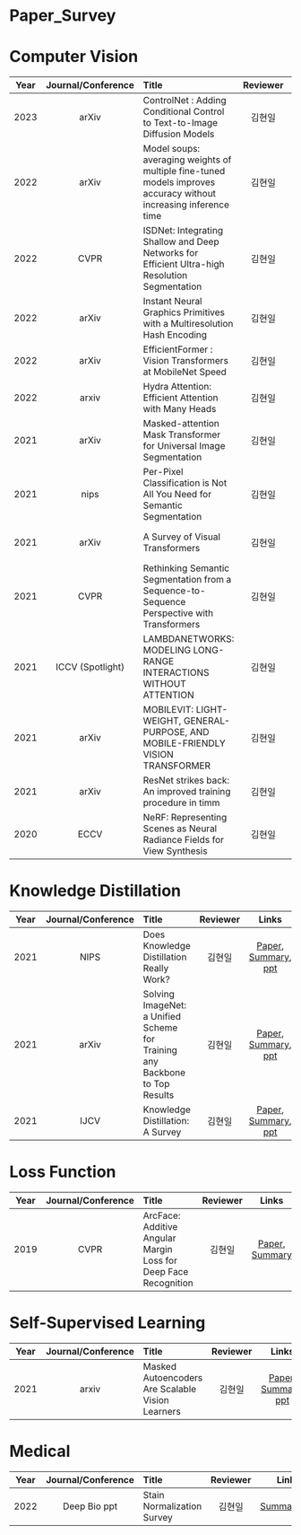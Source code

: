 # Paper_Survey

# Computer Vision
|Year|Journal/Conference|Title|Reviewer|Links|
|:-:|:-:|:-|:-:|:-:|
|2023|arXiv|ControlNet : Adding Conditional Control to Text-to-Image Diffusion Models|김현일|[Paper](https://arxiv.org/pdf/2302.05543.pdf), [Summary](https://github.com/gusdlf93/Paper_Survey/issues/21), [PPT](https://docs.google.com/presentation/d/167RWT8uAwJ5WS4FAbq_RKu5uNED_Jfoi/edit?usp=share_link&ouid=113313327863072169561&rtpof=true&sd=true)|
|2022|arXiv|Model soups: averaging weights of multiple fine-tuned models improves accuracy without increasing inference time|김현일|[Paper](https://arxiv.org/abs/2203.05482), [Summary](https://github.com/gusdlf93/Paper_Survey/issues/20), [PPT](https://docs.google.com/presentation/d/1Vy1U_Di_461xAVrZuzQxdwRLxIqjpVzBLjSyey__TEM/edit?usp=sharing)|
|2022|CVPR|ISDNet: Integrating Shallow and Deep Networks for Efficient Ultra-high Resolution Segmentation|김현일|[Paper](https://openaccess.thecvf.com/content/CVPR2022/papers/Guo_ISDNet_Integrating_Shallow_and_Deep_Networks_for_Efficient_Ultra-High_Resolution_CVPR_2022_paper.pdf), [Summary](https://github.com/gusdlf93/Paper_Survey/issues/22), [Code](https://github.com/cedricgsh/ISDNet), [PPT](https://docs.google.com/presentation/d/10N-WiyaoXbXoV8kLluBXJ-oHrSJM-_Ev/edit?usp=share_link&ouid=113313327863072169561&rtpof=true&sd=true)
|2022|arXiv|Instant Neural Graphics Primitives with a Multiresolution Hash Encoding  |김현일|[Paper](https://nvlabs.github.io/instant-ngp/assets/mueller2022instant.pdf), [Summary](https://github.com/gusdlf93/Paper_Survey/issues/16), [ppt](https://docs.google.com/presentation/d/1uvvDOp65Guo9dxTVXsJa5Z2b4R9MuuGgcaYKUmePTNg/edit?usp=sharing)|
|2022|arXiv|EfficientFormer : Vision Transformers at MobileNet Speed |김현일|[Paper](https://arxiv.org/abs/2206.01191.pdf), [Summary](https://github.com/gusdlf93/Paper_Survey/issues/17), [ppt](https://docs.google.com/presentation/d/1mByIQVSCxaHjZJf4jx3nG6ddM4j_RY5LZF6TGsXB-Os/edit#slide=id.g1315fd7a39e_0_6)|
|2022|arxiv|Hydra Attention: Efficient Attention with Many Heads|김현일|[Paper](https://arxiv.org/pdf/2209.07484.pdf), [Summary](https://github.com/gusdlf93/Paper_Survey/issues/19)|
|2021|arXiv|Masked-attention Mask Transformer for Universal Image Segmentation |김현일|[Paper](https://arxiv.org/pdf/2112.01527.pdf), [Summary](https://github.com/gusdlf93/Paper_Survey/issues/10)|
|2021|nips|Per-Pixel Classification is Not All You Need for Semantic Segmentation |김현일|[Paper](https://arxiv.org/pdf/2107.06278.pdf), [Summary](https://github.com/gusdlf93/Paper_Survey/issues/9)|
|2021|arXiv|A Survey of Visual Transformers |김현일|[Paper](https://arxiv.org/pdf/2111.06091.pdf), [Summary](https://github.com/gusdlf93/Paper_Survey/issues/8), [ppt](https://github.com/gusdlf93/Paper_Survey/files/7887540/Vision.Transformers.pptx)|
|2021|CVPR|Rethinking Semantic Segmentation from a Sequence-to-Sequence Perspective with Transformers |김현일|[Paper](https://arxiv.org/abs/2012.15840), [Summary](https://github.com/gusdlf93/Paper_Survey/issues/5)|
|2021|ICCV (Spotlight)|LAMBDANETWORKS: MODELING LONG-RANGE INTERACTIONS WITHOUT ATTENTION|김현일|[Paper](https://openreview.net/pdf?id=xTJEN-ggl1b), [Summary](https://github.com/gusdlf93/Paper_Survey/issues/3)|
|2021|arXiv|MOBILEVIT: LIGHT-WEIGHT, GENERAL-PURPOSE, AND MOBILE-FRIENDLY VISION TRANSFORMER|김현일|[Paper](https://arxiv.org/abs/2110.02178), [Summary](https://github.com/gusdlf93/Paper_Survey/issues/2)|
|2021|arXiv|ResNet strikes back: An improved training procedure in timm|김현일|[Paper](https://arxiv.org/abs/2110.00476), [Summary](https://github.com/gusdlf93/Paper_Survey/issues/1)|
|2020|ECCV|NeRF: Representing Scenes as Neural Radiance Fields for View Synthesis |김현일|[Paper](https://arxiv.org/abs/2003.08934.pdf), [Summary](https://github.com/gusdlf93/Paper_Survey/issues/18), [ppt](https://docs.google.com/presentation/d/1pnuG4VCcBdKybVN-ULSo3n0qKV6rbpKFiJ1C9L_d30M/edit?usp=sharing)|
# Knowledge Distillation
|Year|Journal/Conference|Title|Reviewer|Links|
|:-:|:-:|:-|:-:|:-:|
2021|NIPS|Does Knowledge Distillation Really Work? |김현일|[Paper](https://papers.nips.cc/paper/2021/file/376c6b9ff3bedbbea56751a84fffc10c-Paper.pdf), [Summary](https://github.com/gusdlf93/Paper_Survey/issues/14), [ppt](https://github.com/gusdlf93/Paper_Survey/files/8791484/Knowledge.Distillation.pdf)|
|2021|arXiv|Solving ImageNet: a Unified Scheme for Training any Backbone to Top Results |김현일|[Paper](https://arxiv.org/pdf/2204.03475.pdf), [Summary](https://github.com/gusdlf93/Paper_Survey/issues/15), [ppt](https://github.com/gusdlf93/Paper_Survey/files/8791484/Knowledge.Distillation.pdf)|
|2021|IJCV| Knowledge Distillation: A Survey |김현일|[Paper](https://arxiv.org/pdf/2006.05525.pdf), [Summary](https://github.com/gusdlf93/Paper_Survey/issues/13), [ppt](https://github.com/gusdlf93/Paper_Survey/files/8791484/Knowledge.Distillation.pdf)|

# Loss Function
|Year|Journal/Conference|Title|Reviewer|Links|
|:-:|:-:|:-|:-:|:-:|
|2019|CVPR|ArcFace: Additive Angular Margin Loss for Deep Face Recognition |김현일|[Paper](https://arxiv.org/pdf/1801.07698.pdf), [Summary](https://github.com/gusdlf93/Paper_Survey/issues/7)|

# Self-Supervised Learning
|Year|Journal/Conference|Title|Reviewer|Links|
|:-:|:-:|:-|:-:|:-:|
|2021|arxiv|Masked Autoencoders Are Scalable Vision Learners|김현일|[Paper](https://arxiv.org/pdf/2111.06377.pdf), [Summary](https://github.com/gusdlf93/Paper_Survey/issues/6), [ppt](https://github.com/gusdlf93/Paper_Survey/files/7658356/Masked.autoencoders.are.scalable.vision.learners.pptx)|

# Medical
|Year|Journal/Conference|Title|Reviewer|Links|
|:-:|:-:|:-|:-:|:-:|
|2022|Deep Bio ppt| Stain Normalization Survey |김현일|[Summary](https://github.com/gusdlf93/Paper_Survey/issues/12),[ppt](https://docs.google.com/presentation/d/1SR5xTKa0x5CpZckJayaA_BmRpTAqdvp6svjj7_zsQFc/edit?usp=sharing)|

